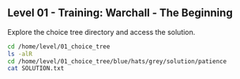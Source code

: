 ## Level 01 - Training: Warchall - The Beginning

Explore the choice tree directory and access the solution.

```bash 
cd /home/level/01_choice_tree
ls -alR
cd /home/level/01_choice_tree/blue/hats/grey/solution/patience
cat SOLUTION.txt
```
